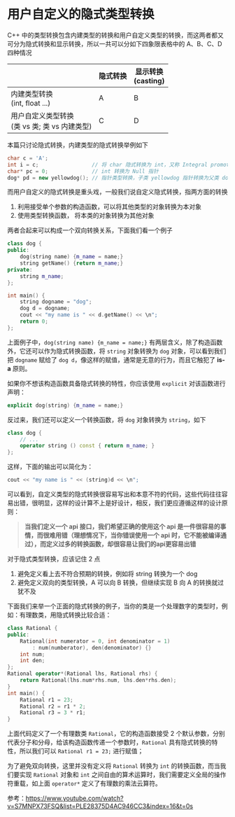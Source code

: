 # 用户自定义的隐式类型转换

C++ 中的类型转换包含内建类型的转换和用户自定义类型的转换，而这两者都又可分为隐式转换和显示转换，所以一共可以分如下四象限表格中的 A、B、C、D 四种情况

|                                                  | 隐式转换 | 显示转换<br>(casting) |
| ------------------------------------------------ | -------- | --------------------- |
| 内建类型转换 <br>(int, float ...)                | A        | B                     |
| 用户自定义类型转换<br>(类 vs 类; 类 vs 内建类型) | C        | D                     |

本篇只讨论隐式转换，内建类型的隐式转换举例如下

```C++
char c = 'A';
int i = c;                 // 将 char 隐式转换为 int，又称 Integral promotion
char* pc = 0;              // int 转换为 Null 指针
dog* pd = new yellowdog(); // 指针类型转换，子类 yellowdog 指针转换为父类 dog 指针
```



而用户自定义的隐式转换是重头戏，一般我们说自定义隐式转换，指两方面的转换

1. 利用接受单个参数的构造函数，可以将其他类型的对象转换为本对象
2. 使用类型转换函数， 将本类的对象转换为其他对象

两者合起来可以构成一个双向转换关系，下面我们看一个例子

```c++
class dog {
public:
	dog(string name) {m_name = name;} 
	string getName() {return m_name;}
private:
	string m_name;
};

int main() {
    string dogname = "dog";
    dog d = dogname;
	cout << "my name is " << d.getName() << \n";
    return 0;
};
```

上面例子中，`dog(string name) {m_name = name;}` 有两层含义，除了构造函数外，它还可以作为隐式转换函数，将 `string` 对象转换为 `dog` 对象，可以看到我们把 `dogname` 赋给了 `dog d`，像这样的赋值，通常是无意的行为，而且它触犯了  **is-a** 原则。

如果你不想该构造函数具备隐式转换的特性，你应该使用 `explicit` 对该函数进行声明：

```c++
explicit dog(string) {m_name = name;}
```

反过来，我们还可以定义一个转换函数，将 `dog` 对象转换为 `string`，如下

```c++
class dog {
    // ...
    operator string () const { return m_name; }
};
```

这样，下面的输出可以简化为：

```c++
cout << "my name is " << (string)d << \n";
```

可以看到，自定义类型的隐式转换很容易写出和本意不符的代码，这些代码往往容易出错，很明显，这样的设计算不上是好设计，相反，我们更应遵循这样的设计原则：

> **当我们定义一个 api 接口，我们希望正确的使用这个 api 是一件很容易的事情，而很难用错（理想情况下，当你错误使用一个 api 时，它不能被编译通过），而定义过多的转换函数，却很容易让我们的api更容易出错**

对于隐式类型转换，应该记住 2 点

1. 避免定义看上去不符合预期的转换，例如将 string 转换为一个 dog
2. 避免定义双向的类型转换，A 可以向 B 转换，但继续实现 B 向 A 的转换就过犹不及

下面我们来举一个正面的隐式转换的例子，当你的类是一个处理数字的类型时，例如：有理数类，用隐式转换比较合适：

```c++
class Rational {
public:
	Rational(int numerator = 0, int denominator = 1)
		: num(numberator), den(denominator) {}
	int num;
	int den;
};
Rational operator*(Rational lhs, Rational rhs) {
	return Rational(lhs.num*rhs.num, lhs.den*rhs.den);
}
int main() {
    Rational r1 = 23;
    Rational r2 = r1 * 2;
    Rational r3 = 3 * r1;
}
```

上面代码定义了一个有理数类 `Rational`，它的构造函数接受 2 个默认参数，分别代表分子和分母，给该构造函数传递一个参数时，`Rational` 具有隐式转换的特性，所以我们可以 `Rational r1 = 23;` 进行赋值；

为了避免双向转换，这里并没有定义将 `Rational` 转换为 `int` 的转换函数，而当我们要实现 `Rational` 对象和 `int` 之间自由的算术运算时，我们需要定义全局的操作符重载，如上面 `operator*` 定义了有理数的乘法云算符。



参考：https://www.youtube.com/watch?v=S7MNPX73FSQ&list=PLE28375D4AC946CC3&index=16&t=0s
